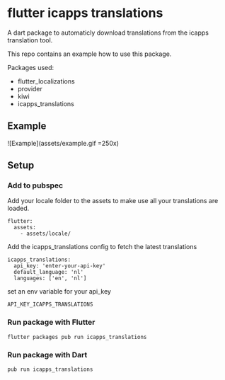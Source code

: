 # flutter icapps translations

A dart package to automaticly download translations from the icapps translation tool.

This repo contains an example how to use this package.

Packages used:
 - flutter_localizations
 - provider
 - kiwi
 - icapps_translations

## Example

![Example](assets/example.gif =250x)

## Setup

### Add to pubspec

Add your locale folder to the assets to make use all your translations are loaded.
```
flutter:
  assets:
    - assets/locale/
```

Add the icapps_translations config to fetch the latest translations
```
icapps_translations:
  api_key: 'enter-your-api-key'
  default_language: 'nl'
  languages: ['en', 'nl']
```

set an env variable for your api_key

```
API_KEY_ICAPPS_TRANSLATIONS
```

### Run package with Flutter

```
flutter packages pub run icapps_translations
```

### Run package with Dart

```
pub run icapps_translations
```
